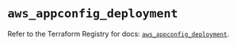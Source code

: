 # `aws_appconfig_deployment`

Refer to the Terraform Registry for docs: [`aws_appconfig_deployment`](https://registry.terraform.io/providers/hashicorp/aws/6.2.0/docs/resources/appconfig_deployment).
